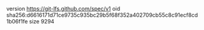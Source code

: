 version https://git-lfs.github.com/spec/v1
oid sha256:d6616171d71ce9735c935bc29b5f68f352a402709cb55c8c91ecf8cd1b06f1fe
size 9294
